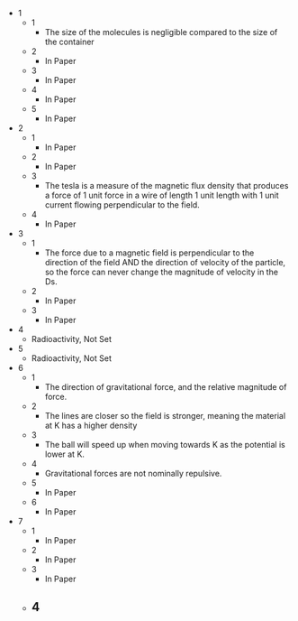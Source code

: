- 1
	- 1
		- The size of the molecules is negligible compared to the size of the container
	- 2
		- In Paper
	- 3
		- In Paper
	- 4
		- In Paper
	- 5
		- In Paper
- 2
	- 1
		- In Paper
	- 2
		- In Paper
	- 3
		- The tesla is a measure of the magnetic flux density that produces a force of 1 unit force in a wire of length 1 unit length with 1 unit current flowing perpendicular to the field.
	- 4
		- In Paper
- 3
	- 1
		- The force due to a magnetic field is perpendicular to the direction of the field AND the direction of velocity of the particle, so the force can never change the magnitude of velocity in the Ds.
	- 2
		- In Paper
	- 3
		- In Paper
- 4
	- Radioactivity, Not Set
- 5
	- Radioactivity, Not Set
- 6
	- 1
		- The direction of gravitational force, and the relative magnitude of force.
	- 2
		- The lines are closer so the field is stronger, meaning the material at K has a higher density
	- 3
		- The ball will speed up when moving towards K as the potential is lower at K.
	- 4
		- Gravitational forces are not nominally repulsive.
	- 5
		- In Paper
	- 6
		- In Paper
- 7
	- 1
		- In Paper
	- 2
		- In Paper
	- 3
		- In Paper
	- 4
		- 